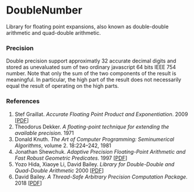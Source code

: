 # DoubleNumber

Library for floating point expansions, also known as double-double arithmetic and quad-double arithmetic.

### Precision

Double precision support approximatly 32 accurate decimal digits and stored as unevaluated sum of two ordinary javascript 64 bits IEEE 754 number. Note that only the sum of the two components of the result is meaningful. In particular, the high part of the result does not necessarily equal the result of operating on the high parts.

### References

1. Stef Graillat. *Accurate Floating Point Product and Exponentiation*. 2009 [[PDF](https://hal.archives-ouvertes.fr/hal-00164607/document)]
2. Theodorus Dekker. *A floating-point technique for extending the available precision.* 1971
3. Donald Knuth. *The Art of Computer Programming: Seminumerical Algorithms*, volume 2. 18:224–242, 1981
4. Jonathan Shewchuk. *Adaptive Precision Floating-Point Arithmetic and Fast Robust Geometric Predicates*. 1997 [[PDF](https://people.eecs.berkeley.edu/~jrs/papers/robustr.pdf)]
5. Yozo Hida, Xiaoye Li, David Bailey. *Library for Double-Double and Quad-Double Arithmetic* 2000 [[PDF](http://web.mit.edu/tabbott/Public/quaddouble-debian/qd-2.3.4-old/docs/qd.pdf)]
6. David Bailey. *A Thread-Safe Arbitrary Precision Computation Package*. 2018 [[PDF](https://www.davidhbailey.com/dhbpapers/mpfun2015.pdf)]